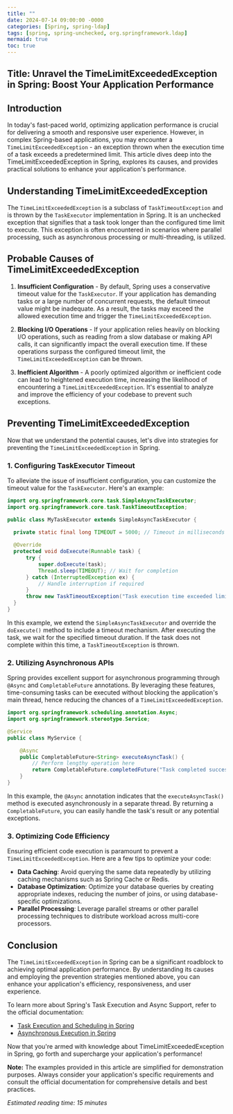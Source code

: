 ```yaml
---
title: ""
date: 2024-07-14 09:00:00 -0000
categories: [Spring, spring-ldap]
tags: [spring, spring-unchecked, org.springframework.ldap]
mermaid: true
toc: true
---
```


## Title: Unravel the TimeLimitExceededException in Spring: Boost Your Application Performance 

## Introduction

In today's fast-paced world, optimizing application performance is crucial for delivering a smooth and responsive user experience. However, in complex Spring-based applications, you may encounter a `TimeLimitExceededException` - an exception thrown when the execution time of a task exceeds a predetermined limit. This article dives deep into the TimeLimitExceededException in Spring, explores its causes, and provides practical solutions to enhance your application's performance.

## Understanding TimeLimitExceededException

The `TimeLimitExceededException` is a subclass of `TaskTimeoutException` and is thrown by the `TaskExecutor` implementation in Spring. It is an unchecked exception that signifies that a task took longer than the configured time limit to execute. This exception is often encountered in scenarios where parallel processing, such as asynchronous processing or multi-threading, is utilized.

## Probable Causes of TimeLimitExceededException

1. **Insufficient Configuration** - By default, Spring uses a conservative timeout value for the `TaskExecutor`. If your application has demanding tasks or a large number of concurrent requests, the default timeout value might be inadequate. As a result, the tasks may exceed the allowed execution time and trigger the `TimeLimitExceededException`.

2. **Blocking I/O Operations** - If your application relies heavily on blocking I/O operations, such as reading from a slow database or making API calls, it can significantly impact the overall execution time. If these operations surpass the configured timeout limit, the `TimeLimitExceededException` can be thrown.

3. **Inefficient Algorithm** - A poorly optimized algorithm or inefficient code can lead to heightened execution time, increasing the likelihood of encountering a `TimeLimitExceededException`. It's essential to analyze and improve the efficiency of your codebase to prevent such exceptions.

## Preventing TimeLimitExceededException

Now that we understand the potential causes, let's dive into strategies for preventing the `TimeLimitExceededException` in Spring.

### 1. Configuring TaskExecutor Timeout

To alleviate the issue of insufficient configuration, you can customize the timeout value for the `TaskExecutor`. Here's an example:

```java
import org.springframework.core.task.SimpleAsyncTaskExecutor;
import org.springframework.core.task.TaskTimeoutException;

public class MyTaskExecutor extends SimpleAsyncTaskExecutor {
  
  private static final long TIMEOUT = 5000; // Timeout in milliseconds

  @Override
  protected void doExecute(Runnable task) {
      try {
          super.doExecute(task);
          Thread.sleep(TIMEOUT); // Wait for completion
      } catch (InterruptedException ex) {
          // Handle interruption if required
      }
      throw new TaskTimeoutException("Task execution time exceeded limit");
  }
}
```

In this example, we extend the `SimpleAsyncTaskExecutor` and override the `doExecute()` method to include a timeout mechanism. After executing the task, we wait for the specified timeout duration. If the task does not complete within this time, a `TaskTimeoutException` is thrown.

### 2. Utilizing Asynchronous APIs

Spring provides excellent support for asynchronous programming through `@Async` and `CompletableFuture` annotations. By leveraging these features, time-consuming tasks can be executed without blocking the application's main thread, hence reducing the chances of a `TimeLimitExceededException`.

```java
import org.springframework.scheduling.annotation.Async;
import org.springframework.stereotype.Service;

@Service
public class MyService {

    @Async
    public CompletableFuture<String> executeAsyncTask() {
        // Perform lengthy operation here
        return CompletableFuture.completedFuture("Task completed successfully");
    }
}
```

In this example, the `@Async` annotation indicates that the `executeAsyncTask()` method is executed asynchronously in a separate thread. By returning a `CompletableFuture`, you can easily handle the task's result or any potential exceptions.

### 3. Optimizing Code Efficiency

Ensuring efficient code execution is paramount to prevent a `TimeLimitExceededException`. Here are a few tips to optimize your code:

- **Data Caching**: Avoid querying the same data repeatedly by utilizing caching mechanisms such as Spring Cache or Redis.
- **Database Optimization**: Optimize your database queries by creating appropriate indexes, reducing the number of joins, or using database-specific optimizations.
- **Parallel Processing**: Leverage parallel streams or other parallel processing techniques to distribute workload across multi-core processors.

## Conclusion

The `TimeLimitExceededException` in Spring can be a significant roadblock to achieving optimal application performance. By understanding its causes and employing the prevention strategies mentioned above, you can enhance your application's efficiency, responsiveness, and user experience.

To learn more about Spring's Task Execution and Async Support, refer to the official documentation:

- [Task Execution and Scheduling in Spring](https://docs.spring.io/spring-framework/docs/current/reference/html/integration.html#scheduling)
- [Asynchronous Execution in Spring](https://docs.spring.io/spring-framework/docs/current/reference/html/integration.html#async)

Now that you're armed with knowledge about TimeLimitExceededException in Spring, go forth and supercharge your application's performance!

**Note:** The examples provided in this article are simplified for demonstration purposes. Always consider your application's specific requirements and consult the official documentation for comprehensive details and best practices.

*Estimated reading time: 15 minutes*